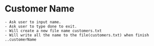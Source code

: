 # Customer Name
	- Ask user to input name.
	- Ask user to type done to exit.
	- Will create a new file name customers.txt
	- Will write all the name to the file(customers.txt) when finish 
	..customerName